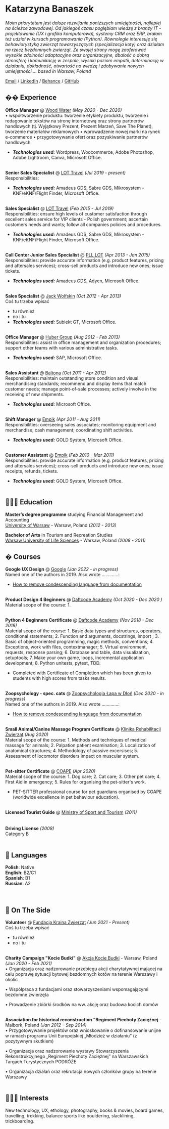 # Katarzyna Banaszek

_Moim priorytetem jest dalsze rozwijanie poniższych umiejętności, najlepiej na ścieżce zawodowej.
Od jakiegoś czasu pogłębiam wiedzę z branży IT - projektowanie (UX i grafika komputerowa), systemy CRM oraz ERP, brałam też udział w kursach programowania (Python). Równolegle interesuję się behawiorystyką zwierząt towarzyszących (specjalizacja koty) oraz działam na rzecz bezdomnych zwierząt. Ze swojej strony mogę zaoferować wysokie zdolności adaptacyjne oraz organizacyjne, dbałość o dobrą atmosferę i komunikację w zespole, wysoki poziom empatii, determinację w działaniu, dokładność, otwartość na wiedzę i zdobywanie nowych umiejętności.... based in Warsaw, Poland_ <br>

[Email](mailto:banaszek.kb@gmail.com) / [LinkedIn](https://www.linkedin.com/in/katarzyna-banaszek-201910141/) / [Behance](https://www.behance.net/katarzybanasze)  / [GitHub](https://github.com/katarzynabanaszek/) 


## �� Experience

**Office Manager** @ [Wood Water](https://woodwater.eu/en/wood-water-2/) _(May 2020 - Dec 2020)_ <br>
• współtworzenie produktu: tworzenie etykiety produktu, tworzenie i redagowanie tekstów na stronę internetową oraz strony partnerów handlowych (tj. Wyjątkowy Prezent, Prezent Marzeń, Save The Planet), tworzenie materiałów reklamowych
• wprowadzenie nowej marki na rynek e-commerce
• przygotowywanie ofert oraz pozyskiwanie partnerów handlowych
  - **_Technologies used:_** Wordpress, Woocommerce, Adobe Photoshop, Adobe Lightroom, Canva, Microsoft Office.
<br><br>

**Senior Sales Specialist** @ [LOT Travel](https://www.lottravel.com/dla-firm/) _(Jul 2019 - present)_ <br>
Responsibilities: 
  - **_Technologies used:_** Amadeus GDS, Sabre GDS, Mikrosystem - KNF/eKNF/Flight Finder, Microsoft Office.
    <br><br>
    
**Sales Specialist** @ [LOT Travel](https://www.lottravel.com/dla-firm/) _(Feb 2015 - Jul 2019)_ <br>
Responsibilities: ensure high levels of customer satisfaction through excellent sales service
for VIP clients - Polish government; ascertain customers needs and wants; follow all companies policies and procedures.
  - **_Technologies used:_** Amadeus GDS, Sabre GDS, Mikrosystem - KNF/eKNF/Flight Finder, Microsoft Office.
    <br><br>

**Call Center Junior Sales Specialist** @ [PLL LOT](https://www.lot.com/pl/en) _(Apr 2013 - Jan 2015)_ <br>
Responsibilities: provide accurate information (e.g. product features, pricing and aftersales
services); cross-sell products and introduce new ones; issue tickets.
  - **_Technologies used:_** Amadeus GDS, Adyen, Microsoft Office.
  <br><br>

**Sales Specialist** @ [Jack Wolfskin](https://www.jack-wolfskin.pl/) _(Oct 2012 - Apr 2013)_ <br>
Coś tu trzeba wpisać
  - tu również
  - no i tu
  - **_Technologies used:_** Subiekt GT, Microsoft Office.
    <br><br>
    
**Office Manager** @ [Huber Group](https://www.hubergroup.com/pl/en/) _(Aug 2012 - Feb 2013)_ <br>
Responsibilities: assist in office management and organization procedures; support other
teams with various administrative tasks.
  - **_Technologies used:_** SAP, Microsoft Office.
<br><br>

**Sales Assistant** @ [Baltona](https://www.baltona.pl/) _(Oct 2011 - Apr 2012)_ <br>
Responsibilities: maintain outstanding store condition and visual merchandising
standards; recommend and display items that match customer needs; manage point-of-sale
processes; actively involve in the receiving of new shipments.
  - **_Technologies used:_** Microsoft Office.
    <br><br>

**Shift Manager** @ [Empik](https://www.empik.com/) _(Apr 2011 - Aug 2011)_ <br>
Responsibilities: overseeing sales associates; monitoring equipment and merchandise; cash
management; coordinating shift activities.
  - **_Technologies used:_** GOLD System, Microsoft Office.
    <br><br>
    
**Customer Assistant** @ [Empik](https://www.empik.com/) _(Feb 2010 - Mar 2011)_ <br>
Responsibilities: provide accurate information (e.g. product features, pricing and aftersales
services); cross-sell products and introduce new ones; issue receipts, refunds, tickets.
  - **_Technologies used:_** GOLD System, Microsoft Office.
    <br><br>
    
## 👩🏼‍🎓 Education

**Master’s degree programme** studying Financial Management and Accounting<br>
[University of Warsaw](http://www.wz.uw.edu.pl/en) - Warsaw, Poland _(2012 - 2013)_

**Bachelor of Arts** in Tourism and Recreation Studies<br>
[Warsaw University of Life Sciences](https://www.sggw.edu.pl/en/) - Warsaw, Poland _(2008 - 2011)_

## � Courses

**Google UX Design** @ [Google](https://grow.google/certificates/ux-design/#?modal_active=none) _(Jan 2022 - in progress)_ <br>
Named one of the  authors in 2019. Also wrote .............:
  - [How to remove condescending language from documentation](.....)
<br><br>

**Product Design 4 Beginners** @ [Daftcode Academy](https://daftacademy.com/) _(Oct 2020 - Dec 2020 )_ <br>
Material scope of the course: 1. 
<br><br>

**Python 4 Beginners Certificate** @ [Daftcode Academy](https://daftacademy.com/) _(Nov 2018 - Dec 2018)_ <br>
Material scope of the course: 1. Basic data types and structures, operators, conditional statements; 2. Function and arguments, docstrings, import ; 3. Basic of object-oriented programming, magic methods, conventions; 4. Exceptions, work with files, contextmanager; 5. Virtual environment, requests, response parsing; 6. Database and table, data visualization, setuptools; 7. Make your own game, loops, incremental application development; 8. Python unitests, pytest, TDD.
  - Completed with Certificate of Completion which has been given to students with high scores from tasks results. 
<br><br>

**Zoopsychology - spec. cats** @ [Zoopsychologia Łapa w Dłoń](https://www.zoopsychologialapawdlon.com/) _(Dec 2020 - in progress)_ <br>
Named one of the  authors in 2019. Also wrote .............:
  - [How to remove condescending language from documentation](.....)
<br><br>

**Small Animal/Canine Massage Program Certificate** @ [Klinika Rehabilitacji Zwierząt](https://www.fizjopetmed.pl/) _(Aug 2020)_ <br>
Material scope of the course: 1. Methods and techniques of medical massage for animals; 2. Palpation patient examination; 3. Localization of anatomical structures; 
4. Methodology of passive excersises; 5. Assessment of locomotor disorders impact on muscular system.
<br><br>

**Pet-sitter Certificate** @ [COAPE](https://coape.pl/) _(Apr 2020)_ <br>
Material scope of the course: 1. Dog care; 2. Cat care; 3. Other pet care; 4. First Aid in emergency; 5. Rules for organising the pet-sitter's work.
  - PET-SITTER professional course for pet guardians organised by COAPE (worldwide excellence in pet behaviour education).
<br><br>

**Licensed Tourist Guide** @ [Ministry of Sport and Tourism](https://www.gov.pl/web/sport) _(2011)_ <br>
<br><br>
**Driving License** _(2008)_ <br>
Category B
<br><br>

## 💬 Languages

**Polish**: Native <br>
**English**: B2/C1 <br>
**Spanish**: B1 <br>
**Russian**: A2 <br>
<br><br>

## 📌 On The Side

**Volunteer** @ [Fundacja Kraina Zwierząt](https://krainazwierzat.com.pl/) _(Jun 2021 - Present)_<br>
Coś tu trzeba wpisać
  - tu również
  - no i tu
  <br><br>

**Charity Campaign "Kocie Budki"** @ [Akcja Kocie Budki](https://z-p42.www.instagram.com/akcjakociebudki/) - Warsaw, Poland _(Jan 2020 - Feb 2021)_<br>
• Organizacja oraz nadzorowanie przebiegu akcji charytatywnej mającej na celu poprawę sytuacji bytowej bezdomnych kotów na terenie Warszawy i okolic

• Współpraca z fundacjami oraz stowarzyszeniami wspomagającymi bezdomne zwierzęta

• Prowadzenie zbiórki środków na ww. akcję oraz budowa kocich domów
  <br><br>
  
**Association for historical reconstruction "Regiment Piechoty Zaciężnej** - Malbork, Poland _(Jan 2012 - Sep 2014)_ <br>
• Przygotowywanie projektów oraz wnioskowanie o dofinansowanie unijne w ramach programu Unii Europejskiej „Młodzież w działaniu” (z pozytywnym skutkiem)

• Organizacja oraz nadzorowanie wystawy Stowarzyszenia Rekonstrukcyjnego „Regiment Piechoty Zaciężnej” na Warszawskich Targach Turystycznych PODRÓŻE

• Organizacja działań oraz rekrutacja nowych członków grupy na terenie Warszawy
  <br><br>

## 👩🏼‍🎓 Interests

New technology, UX, ethology, photography, books & movies, board games, travelling, trekking, balance sports like bouldering, slacklining, trickboarding. <br>
